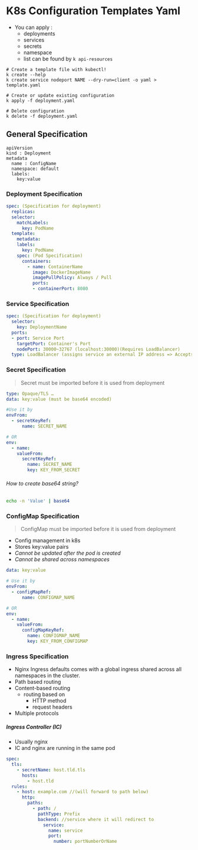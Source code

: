 # K8s Configuration Templates Yaml

- You can apply :
  - deployments
  - services
  - secrets
  - namespace
  - list can be found by `k api-resources`

```
# Create a template file with kubectl!
k create --help
k create service nodeport NAME --dry-run=client -o yaml > template.yaml

# Create or update existing configuration
k apply -f deployment.yaml

# Delete configuration
k delete -f deployment.yaml
```

## General Specification

```
apiVersion
kind : Deployment
metadata
  name : ConfigName
  namespace: default
  labels:
    key:value
```

### Deployment Specification

```yaml
spec: (Specification for deployment)
  replicas:
  selector:
    matchLabels:
      key: PodName
  template:
    metadata:
    labels:
      key: PodName
    spec: (Pod Specification)
      containers:
        - name: ContainerName
          image: DockerImageName
          imagePullPolicy: Always / Pull
          ports:
          - containerPort: 8080
```

### Service Specification

```yaml
spec: (Specification for deployment)
  selector:
    key: DeploymentName
  ports:
  - port: Service Port
    targetPort: Container's Port
    nodePort: 30000~32767 (localhost:30000)(Requires LoadBalancer)
  type: LoadBalancer (assigns service an external IP address => Accepts external requests)
```

### Secret Specification

> Secret must be imported before it is used from deployment

```yaml
type: Opaque/TLS …
data: key:value (must be base64 encoded)

#Use it by
envFrom:
  - secretKeyRef:
      name: SECRET_NAME

# OR
env:
  - name:
    valueFrom:
      secretKeyRef:
        name: SECRET_NAME
        key: KEY_FROM_SECRET
```

###### How to create base64 string?

```bash
echo -n 'Value' | base64
```

### ConfigMap Specification

> ConfigMap must be imported before it is used from deployment

- Config management in k8s
- Stores key:value pairs
- _Cannot be updated after the pod is created_
- _Cannot be shared across namespaces_

```yaml
data: key:value

# Use it by
envFrom:
  - configMapRef:
      name: CONFIGMAP_NAME

# OR
env:
  - name:
    valueFrom:
      configMapKeyRef:
        name: CONFIGMAP_NAME
        key: KEY_FROM_CONFIGMAP
```

### Ingress Specification

- Nginx Ingress defaults comes with a global ingress shared across all namespaces in the cluster.
- Path based routing
- Content-based routing
  - routing based on
    - HTTP method
    - request headers
- Multiple protocols

##### Ingress Controller (IC)

- Usually nginx
- IC and nginx are running in the same pod

```yaml
spec:
  tls:
    - secretName: host.tld.tls
      hosts:
        - host.tld
  rules:
    - host: example.com //(will forward to path below)
      http:
        paths:
          - path: /
            pathType: Prefix
            backend: //service where it will redirect to
              service:
                name: service
                port:
                  number: portNumberOrName
```
